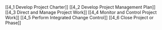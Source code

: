 [[4_1 Develop Project Charter]]
[[4_2 Develop Project Management Plan]]
[[4_3 Direct and Manage Project Work]]
[[4_4 Monitor and Control Project Work]]
[[4_5 Perform Integrated Change Control]]
[[4_6 Close Project or Phase]]
